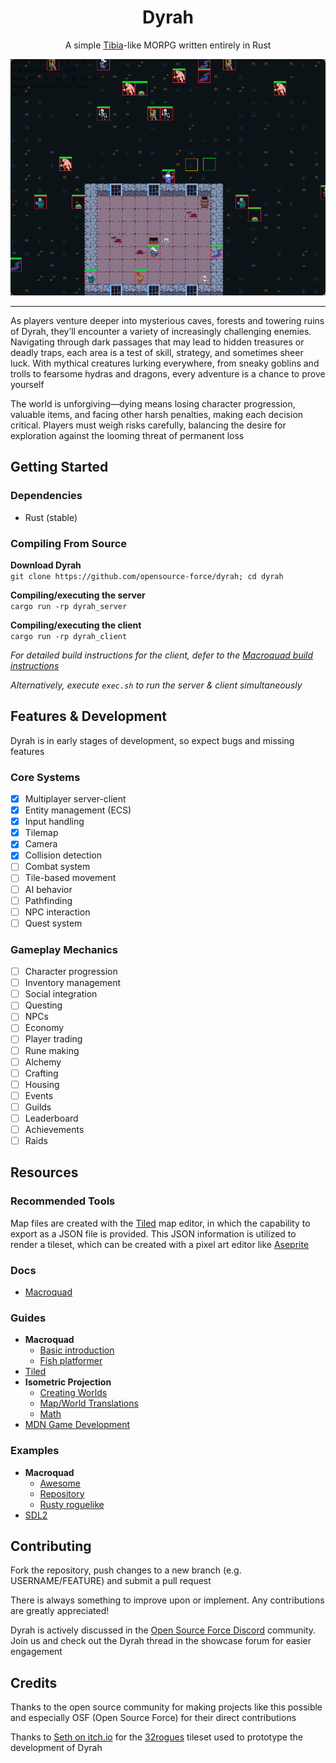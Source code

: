 <div align="center">
    <h1>Dyrah</h1>
    <p>A simple <a href="https://tibia.com">Tibia</a>-like MORPG written entirely in Rust</p>
</div>

![Dyrah Screenshot](assets/screenshot.png)

---  
  
As players venture deeper into mysterious caves, forests and towering ruins of Dyrah, they’ll encounter a variety of increasingly challenging enemies. Navigating through dark passages that may lead to hidden treasures or deadly traps, each area is a test of skill, strategy, and sometimes sheer luck. With mythical creatures lurking everywhere, from sneaky goblins and trolls to fearsome hydras and dragons, every adventure is a chance to prove yourself
  
The world is unforgiving—dying means losing character progression, valuable items, and facing other harsh penalties, making each decision critical. Players must weigh risks carefully, balancing the desire for exploration against the looming threat of permanent loss

## Getting Started
### Dependencies
- Rust (stable)

### Compiling From Source
**Download Dyrah**  
`git clone https://github.com/opensource-force/dyrah; cd dyrah`

**Compiling/executing the server**  
`cargo run -rp dyrah_server`

**Compiling/executing the client**  
`cargo run -rp dyrah_client`

*For detailed build instructions for the client, defer to the [Macroquad build instructions](https://github.com/not-fl3/macroquad#build-instructions)*

*Alternatively, execute `exec.sh` to run the server & client simultaneously*

## Features & Development
Dyrah is in early stages of development, so expect bugs and missing features

### Core Systems
- [x] Multiplayer server-client
- [x] Entity management (ECS)
- [x] Input handling
- [x] Tilemap
- [x] Camera
- [x] Collision detection
- [ ] Combat system
- [ ] Tile-based movement
- [ ] AI behavior
- [ ] Pathfinding
- [ ] NPC interaction
- [ ] Quest system

### Gameplay Mechanics
- [ ] Character progression  
- [ ] Inventory management  
- [ ] Social integration  
- [ ] Questing  
- [ ] NPCs  
- [ ] Economy  
- [ ] Player trading  
- [ ] Rune making  
- [ ] Alchemy  
- [ ] Crafting  
- [ ] Housing  
- [ ] Events  
- [ ] Guilds  
- [ ] Leaderboard  
- [ ] Achievements  
- [ ] Raids  
  
## Resources
### Recommended Tools
Map files are created with the [Tiled](https://www.mapeditor.org/) map editor, in which the capability to export as a JSON file is provided. This JSON information is utilized to render a tileset, which can be created with a pixel art editor like [Aseprite](https://www.aseprite.org/)

### Docs
- [Macroquad](https://docs.rs/macroquad/latest/macroquad/)

### Guides
- **Macroquad**
    - [Basic introduction](https://www.gyata.ai/rust/macroquad#q-introduction)
    - [Fish platformer](https://macroquad.rs/articles/fish-tutorial/)
- [Tiled](https://not-fl3.github.io/platformer-book/tiled/index.html)
- **Isometric Projection**
    - [Creating Worlds](https://code.tutsplus.com/creating-isometric-worlds-a-primer-for-game-developers--gamedev-6511t)
    - [Map/World Translations](https://github.com/not-fl3/macroquad/pull/598/files)
    - [Math](https://clintbellanger.net/articles/isometric_math/)
- [MDN Game Development](https://developer.mozilla.org/en-US/docs/Games)

### Examples
- **Macroquad**
    - [Awesome](https://github.com/ozkriff/awesome-quads)
    - [Repository](https://github.com/not-fl3/macroquad/tree/master/examples)
    - [Rusty roguelike](https://github.com/rust-gamedev/rust-game-ports/tree/master/rusty_roguelike-macroquad)
- [SDL2](https://github.com/wick3dr0se/sdl-game/)

## Contributing
Fork the repository, push changes to a new branch (e.g. USERNAME/FEATURE) and submit a pull request

There is always something to improve upon or implement. Any contributions are greatly appreciated!

Dyrah is actively discussed in the [Open Source Force Discord](https://opensourceforce.net/discord) community. Join us and check out the Dyrah thread in the showcase forum for easier engagement

## Credits
Thanks to the open source community for making projects like this possible and especially OSF (Open Source Force) for their direct contributions

Thanks to [Seth on itch.io](https://itch.io/profile/sethbb) for the [32rogues](https://sethbb.itch.io/32rogues) tileset used to prototype the development of Dyrah

